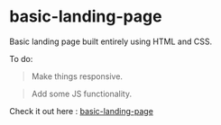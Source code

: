 # basic-landing-page

Basic landing page built entirely using HTML and CSS.

To do:

  > Make things responsive.
  
  > Add some JS functionality.


Check it out here : [basic-landing-page](https://baibhavjoshi.github.io/basic-landing-page/)
